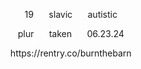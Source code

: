 

  <p align="center">
  19 ⠀⠀slavic ⠀⠀autistic
  </p>
  <p align="center">
  plur ⠀⠀taken ⠀⠀06.23.24
  </p>
  <p align="center">
  https://rentry.co/burnthebarn
  </p>

